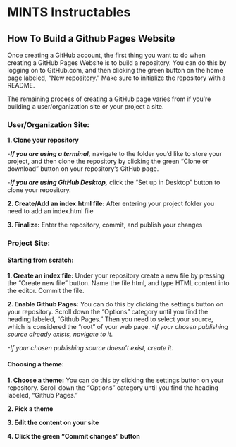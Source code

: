 # MINTS Instructables
## How To Build a Github Pages Website 

Once creating a GitHub account, the first thing you want to do when creating a GitHub Pages Website is to build a repository. 
You can do this by logging on to GitHub.com, and then clicking the green button on the home page labeled, “New repository.” Make sure to initialize the repository with a README.

The remaining process of creating a GitHub page varies from if you’re building a user/organization site or your project a site.

### User/Organization Site:
**1. Clone your repository**

-__*If you are using a terminal,*__ navigate to the folder you’d like to store your project, and then clone the repository by clicking the green “Clone or download” button on your repository’s GitHub page. 

-__*If you are using GitHub Desktop,*__ click the “Set up in Desktop” button to clone your repository.

**2. Create/Add an index.html file:** After entering your project folder you need to add an index.html file

**3. Finalize:** Enter the repository, commit, and publish your changes

### Project Site:
#### Starting from scratch:
**1. Create an index file:**
Under your repository create a new file by pressing the “Create new file” button. Name the file html, and type HTML content into the editor. Commit the file.

**2. Enable Github Pages:**
You can do this by clicking the settings button on your repository. Scroll down the “Options” category until you find the heading labeled, “Github Pages.” 
Then you need to select your source, which is considered the “root” of your web page.
*-If your chosen publishing source already exists, navigate to it.*

*-If your chosen publishing source doesn’t exist, create it.*

#### Choosing a theme:
**1. Choose a theme:**
You can do this by clicking the settings button on your repository. Scroll down the “Options” category until you find the heading labeled, “Github Pages.” 

**2. Pick a theme**

**3. Edit the content on your site**

**4. Click the green “Commit changes” button**
